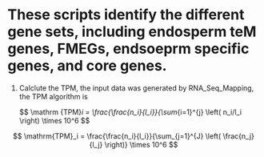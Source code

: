 # These scripts identify the different gene sets, including endosperm teM genes, FMEGs, endsoeprm specific genes, and core genes.

1. Calclute the TPM, the input data was generated by RNA_Seq_Mapping, the TPM algorithm is   

   $$
    \mathrm {TPM}_i = \frac{\frac{n_i}{l_i}}{\sum_{i=1}^{j} \left( n_i/l_i \right) \times 10^6
   $$                 
           
$$
\mathrm{TPM}_i = \frac{\frac{n_i}{l_i}}{\sum_{j=1}^{J} \left( \frac{n_j}{l_j} \right)} \times 10^6
$$
